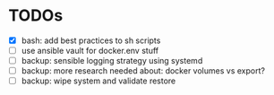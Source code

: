 # TODOs

- [x] bash: add best practices to sh scripts
- [ ] use ansible vault for docker.env stuff
- [ ] backup: sensible logging strategy using systemd
- [ ] backup: more research needed about: docker volumes vs export?
- [ ] backup: wipe system and validate restore
